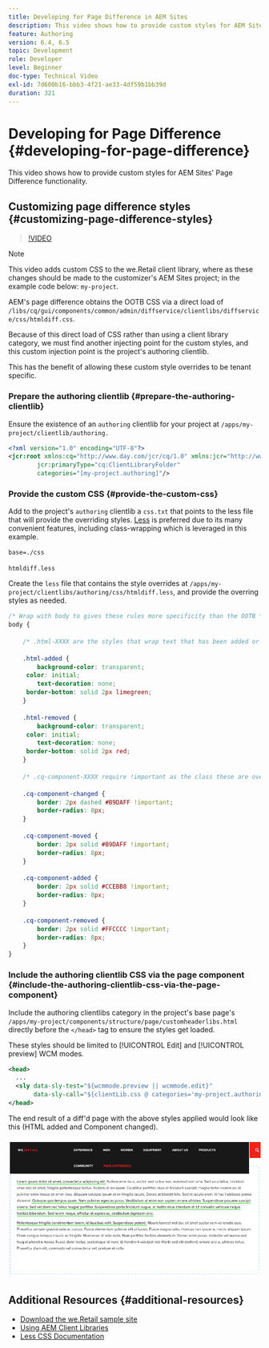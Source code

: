 ```yaml
---
title: Developing for Page Difference in AEM Sites
description: This video shows how to provide custom styles for AEM Sites' Page Difference functionality.
feature: Authoring
version: 6.4, 6.5
topic: Development
role: Developer
level: Beginner
doc-type: Technical Video
exl-id: 7d600b16-bbb3-4f21-ae33-4df59b1bb39d
duration: 321
---
```

# Developing for Page Difference {#developing-for-page-difference}

This video shows how to provide custom styles for AEM Sites' Page Difference functionality.

## Customizing page difference styles {#customizing-page-difference-styles}

>[!VIDEO](https://video.tv.adobe.com/v/18871?quality=12&learn=on)

>[!NOTE]
>
>This video adds custom CSS to the we.Retail client library, where as these changes should be made to the customizer's AEM Sites project; in the example code below: `my-project`.

AEM's page difference obtains the OOTB CSS via a direct load of `/libs/cq/gui/components/common/admin/diffservice/clientlibs/diffservice/css/htmldiff.css`.

Because of this direct load of CSS rather than using a client library category, we must find another injecting point for the custom styles, and this custom injection point is the project's authoring clientlib.

This has the benefit of allowing these custom style overrides to be tenant specific.

### Prepare the authoring clientlib {#prepare-the-authoring-clientlib}

Ensure the existence of an `authoring` clientlib for your project at `/apps/my-project/clientlib/authoring.`

```xml
<?xml version="1.0" encoding="UTF-8"?>
<jcr:root xmlns:cq="http://www.day.com/jcr/cq/1.0" xmlns:jcr="http://www.jcp.org/jcr/1.0"
        jcr:primaryType="cq:ClientLibraryFolder"
        categories="[my-project.authoring]"/>

```

### Provide the custom CSS {#provide-the-custom-css}

Add to the project's `authoring` clientlib a `css.txt` that points to the less file that will provide the overriding styles. [Less](https://lesscss.org/) is preferred due to its many convenient features, including class-wrapping which is leveraged in this example.

```shell
base=./css

htmldiff.less
```

Create the `less` file that contains the style overrides at `/apps/my-project/clientlibs/authoring/css/htmldiff.less`, and provide the overring styles as needed.

```css
/* Wrap with body to gives these rules more specificity than the OOTB */
body {

    /* .html-XXXX are the styles that wrap text that has been added or removed */

    .html-added {
        background-color: transparent;
     color: initial;
        text-decoration: none;
     border-bottom: solid 2px limegreen;
    }

    .html-removed {
        background-color: transparent;
     color: initial;
        text-decoration: none;
     border-bottom: solid 2px red;
    }

    /* .cq-component-XXXX require !important as the class these are overriding uses it. */

    .cq-component-changed {
        border: 2px dashed #B9DAFF !important;
        border-radius: 8px;
    }
    
    .cq-component-moved {
        border: 2px solid #B9DAFF !important;
        border-radius: 8px;
    }

    .cq-component-added {
        border: 2px solid #CCEBB8 !important;
        border-radius: 8px;
    }

    .cq-component-removed {
        border: 2px solid #FFCCCC !important;
        border-radius: 8px;
    }
}
```

### Include the authoring clientlib CSS via the page component {#include-the-authoring-clientlib-css-via-the-page-component}

Include the authoring clientlibs category in the project's base page's `/apps/my-project/components/structure/page/customheaderlibs.html` directly before the `</head>` tag to ensure the styles get loaded.

These styles should be limited to [!UICONTROL Edit] and [!UICONTROL preview] WCM modes.

```xml
<head>
  ...
  <sly data-sly-test="${wcmmode.preview || wcmmode.edit}" 
       data-sly-call="${clientLib.css @ categories='my-project.authoring'}"/>
</head>
```

The end result of a diff'd page with the above styles applied would look like this (HTML added and Component changed).

![Page difference](assets/page-diff.png)

## Additional Resources {#additional-resources}

* [Download the we.Retail sample site](https://github.com/Adobe-Marketing-Cloud/aem-sample-we-retail/releases)
* [Using AEM Client Libraries](https://helpx.adobe.com/experience-manager/6-5/sites/developing/using/clientlibs.html)
* [Less CSS Documentation](https://lesscss.org/)

